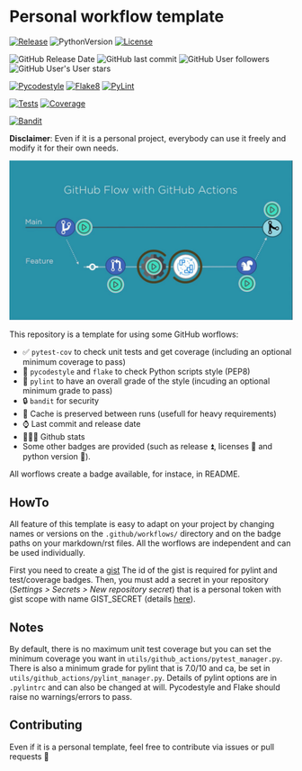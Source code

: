 # Personal workflow template

[![Release](https://img.shields.io/github/v/release/valentingol/my_workflow_template?include_prereleases)](https://github.com/valentingol/my_workflow_template/releases)
![PythonVersion](https://img.shields.io/badge/python-3.7%20%7C%203.8%20%7C%203.9%20%7C%203.10-informational)
[![License](https://img.shields.io/github/license/valentingol/my_workflow_template?color=999)](https://stringfixer.com/fr/MIT_license)

![GitHub Release Date](https://img.shields.io/github/release-date/valentingol/my_workflow_template)
![GitHub last commit](https://img.shields.io/github/last-commit/valentingol/my_workflow_template)
![GitHub User followers](https://img.shields.io/github/followers/valentingol?label=User%20followers&style=social)
![GitHub User's User stars](https://img.shields.io/github/stars/valentingol?label=User%20Stars&style=social)

[![Pycodestyle](https://github.com/valentingol/my_workflow_template/actions/workflows/pycodestyle.yaml/badge.svg)](https://github.com/valentingol/my_workflow_template/actions/workflows/pycodestyle.yaml)
[![Flake8](https://github.com/valentingol/my_workflow_template/actions/workflows/flake.yaml/badge.svg)](https://github.com/valentingol/my_workflow_template/actions/workflows/flake.yaml)
[![PyLint](https://img.shields.io/endpoint?url=https://gist.githubusercontent.com/valentingol/106c646ac67294657bccf02bbe22208f/raw/workflow_template_pylint.json)](https://github.com/valentingol/my_workflow_template/actions/workflows/pylint.yaml)

[![Tests](https://github.com/valentingol/my_workflow_template/actions/workflows/tests.yaml/badge.svg)](https://github.com/valentingol/my_workflow_template/actions/workflows/tests.yaml)
[![Coverage](https://img.shields.io/endpoint?url=https://gist.githubusercontent.com/valentingol/106c646ac67294657bccf02bbe22208f/raw/workflow_template_coverage.json)](https://github.com/valentingol/my_workflow_template/actions/workflows/tests.yaml)

[![Bandit](https://github.com/valentingol/my_workflow_template/actions/workflows/bandit.yaml/badge.svg)](https://github.com/valentingol/my_workflow_template/actions/workflows/bandit.yaml)

**Disclaimer**: Even if it is a personal project, everybody can use it freely and modify it for their own needs.

![alt text](assets/github_actions.jpg)

This repository is a template for using some GitHub worflows:

- ✅ `pytest-cov` to check unit tests and get coverage (including an optional minimum coverage to pass)
- 🎨 `pycodestyle` and `flake` to check Python scripts style (PEP8)
- 🎨 `pylint` to have an overall grade of the style (incuding an optional minimum grade to pass)
- 🔒 `bandit` for security
- 🔄 Cache is preserved between runs (usefull for heavy requirements)
- ⌚ Last commit and release date
- 🧑‍🤝‍🧑 Github stats
- Some other badges are provided (such as release ⏫, licenses 📑 and python version 🔖).

All worflows create a badge available, for instace, in README.

## HowTo

All feature of this template is easy to adapt on your project by changing names or versions on the `.github/workflows/` directory and on the badge paths on your markdown/rst files. All the worflows are independent and can be used individually.

First you need to create a [gist](https://gist.github.com/) The id of the gist is required for pylint and test/coverage badges. Then, you must add a secret in your repository (*Settings > Secrets > New repository secret*) that is a personal token with gist scope with name GIST_SECRET (details [here](https://github.com/Schneegans/dynamic-badges-action)).

## Notes

By default, there is no maximum unit test coverage but you can set the minimum coverage you want in `utils/github_actions/pytest_manager.py`. There is also a minimum grade for pylint that is 7.0/10 and ca, be set in `utils/github_actions/pylint_manager.py`. Details of pylint options are in `.pylintrc` and can also be changed at will. Pycodestyle and Flake should raise no warnings/errors to pass.

## Contributing

Even if it is a personal template, feel free to contribute via issues or pull requests 🤗
